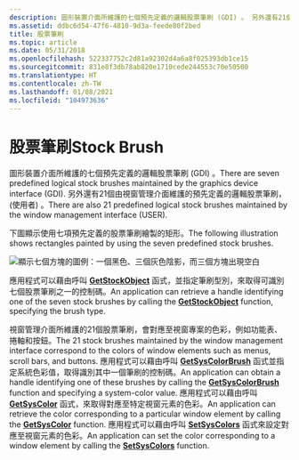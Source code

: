 ```yaml
---
description: 圖形裝置介面所維護的七個預先定義的邏輯股票筆刷 (GDI) 。 另外還有21個由視窗管理介面維護的預先定義的邏輯股票筆刷， (使用者) 。
ms.assetid: ddbc6d54-47f6-4810-9d3a-feede80f2bed
title: 股票筆刷
ms.topic: article
ms.date: 05/31/2018
ms.openlocfilehash: 522337752c2d81a92302d4a6a8f025393db1ce15
ms.sourcegitcommit: 831e8f3db78ab820e1710cede244553c70e50500
ms.translationtype: HT
ms.contentlocale: zh-TW
ms.lasthandoff: 01/08/2021
ms.locfileid: "104973636"
---
```

# <a name="stock-brush"></a><span data-ttu-id="4b8f4-104">股票筆刷</span><span class="sxs-lookup"><span data-stu-id="4b8f4-104">Stock Brush</span></span>

<span data-ttu-id="4b8f4-105">圖形裝置介面所維護的七個預先定義的邏輯股票筆刷 (GDI) 。</span><span class="sxs-lookup"><span data-stu-id="4b8f4-105">There are seven predefined logical stock brushes maintained by the graphics device interface (GDI).</span></span> <span data-ttu-id="4b8f4-106">另外還有21個由視窗管理介面維護的預先定義的邏輯股票筆刷， (使用者) 。</span><span class="sxs-lookup"><span data-stu-id="4b8f4-106">There are also 21 predefined logical stock brushes maintained by the window management interface (USER).</span></span>

<span data-ttu-id="4b8f4-107">下圖顯示使用七項預先定義的股票筆刷繪製的矩形。</span><span class="sxs-lookup"><span data-stu-id="4b8f4-107">The following illustration shows rectangles painted by using the seven predefined stock brushes.</span></span>

![顯示七個方塊的圖例：一個黑色、三個灰色陰影，而三個方塊出現空白](images/csbru-03.png)

<span data-ttu-id="4b8f4-109">應用程式可以藉由呼叫 [**GetStockObject**](/windows/desktop/api/Wingdi/nf-wingdi-getstockobject) 函式，並指定筆刷型別，來取得可識別七個股票筆刷之一的控制碼。</span><span class="sxs-lookup"><span data-stu-id="4b8f4-109">An application can retrieve a handle identifying one of the seven stock brushes by calling the [**GetStockObject**](/windows/desktop/api/Wingdi/nf-wingdi-getstockobject) function, specifying the brush type.</span></span>

<span data-ttu-id="4b8f4-110">視窗管理介面所維護的21個股票筆刷，會對應至視窗專案的色彩，例如功能表、捲軸和按鈕。</span><span class="sxs-lookup"><span data-stu-id="4b8f4-110">The 21 stock brushes maintained by the window management interface correspond to the colors of window elements such as menus, scroll bars, and buttons.</span></span> <span data-ttu-id="4b8f4-111">應用程式可以藉由呼叫 [**GetSysColorBrush**](/windows/desktop/api/Winuser/nf-winuser-getsyscolorbrush) 函式並指定系統色彩值，取得識別其中一個筆刷的控制碼。</span><span class="sxs-lookup"><span data-stu-id="4b8f4-111">An application can obtain a handle identifying one of these brushes by calling the [**GetSysColorBrush**](/windows/desktop/api/Winuser/nf-winuser-getsyscolorbrush) function and specifying a system-color value.</span></span> <span data-ttu-id="4b8f4-112">應用程式可以藉由呼叫 [**GetSysColor**](/windows/win32/api/winuser/nf-winuser-getsyscolor) 函式，來取得對應至特定視窗元素的色彩。</span><span class="sxs-lookup"><span data-stu-id="4b8f4-112">An application can retrieve the color corresponding to a particular window element by calling the [**GetSysColor**](/windows/win32/api/winuser/nf-winuser-getsyscolor) function.</span></span> <span data-ttu-id="4b8f4-113">應用程式可以藉由呼叫 [**SetSysColors**](/windows/win32/api/winuser/nf-winuser-setsyscolors) 函式來設定對應至視窗元素的色彩。</span><span class="sxs-lookup"><span data-stu-id="4b8f4-113">An application can set the color corresponding to a window element by calling the [**SetSysColors**](/windows/win32/api/winuser/nf-winuser-setsyscolors) function.</span></span>

 

 

